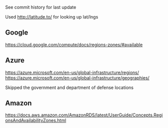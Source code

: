 See commit history for last update

Used http://latitude.to/ for looking up lat/lngs

## Google
https://cloud.google.com/compute/docs/regions-zones/#available

## Azure
https://azure.microsoft.com/en-us/global-infrastructure/regions/
https://azure.microsoft.com/en-us/global-infrastructure/geographies/

Skipped the government and department of defense locations

## Amazon
https://docs.aws.amazon.com/AmazonRDS/latest/UserGuide/Concepts.RegionsAndAvailabilityZones.html
